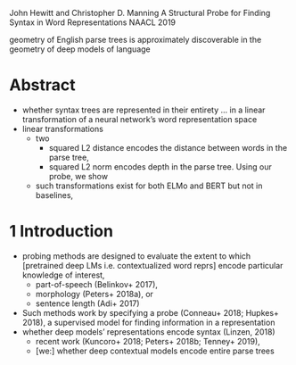John Hewitt and Christopher D. Manning
A Structural Probe for Finding Syntax in Word Representations
NAACL 2019

geometry of English parse trees is approximately discoverable in the geometry
of deep models of language

# Abstract

* whether syntax trees are represented in their entirety ...  in a linear
  transformation of a neural network’s word representation space
* linear transformations
  * two
    * squared L2 distance encodes the distance between words in the parse tree,
    * squared L2 norm encodes depth in the parse tree. Using our probe, we show
  * such transformations exist for both ELMo and BERT but not in baselines,

# 1 Introduction

* probing methods are designed to evaluate the extent to which [pretrained deep
  LMs i.e. contextualized word reprs] encode particular knowledge of interest,
  * part-of-speech (Belinkov+ 2017),
  * morphology (Peters+ 2018a), or
  * sentence length (Adi+ 2017)
* Such methods work by specifying a probe (Conneau+ 2018; Hupkes+ 2018), a
  supervised model for finding information in a representation
* whether deep models’ representations encode syntax (Linzen, 2018)
  * recent work (Kuncoro+ 2018; Peters+ 2018b; Tenney+ 2019),
  * [we:] whether deep contextual models encode entire parse trees
